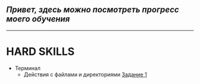 ## *Привет, здесь можно посмотреть прогресс моего обучения*

____________________________________

# HARD SKILLS
* Терминал
    * Действия с файлами и директориями [Задание 1](https://github.com/Evgeniy3891/HomeWork/blob/main/%D0%92%D0%BE%D0%BF%D1%80%D0%BE%D1%81%D1%8B.txt)
